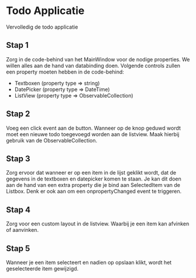 # Todo Applicatie

Vervolledig de todo applicatie

## Stap 1
Zorg in de code-behind van het MainWindow voor de nodige properties. We willen alles aan de hand van databinding doen. Volgende controls zullen een property moeten hebben in de code-behind:

* Textboxen (property type => string)
* DatePicker (property type => DateTime)
* ListView (property type => ObservableCollection)

## Stap 2
Voeg een click event aan de button. Wanneer op de knop geduwd wordt moet een nieuwe todo toegevoegd worden aan de listview. Maak hierbij gebruik van de ObservableCollection.

## Stap 3
Zorg ervoor dat wanneer er op een item in de lijst geklikt wordt, dat de gegevens in de textboxen en datepicker komen te staan.
Je kan dit doen aan de hand van een extra property die je bind aan SelectedItem van de Listbox.
Denk er ook aan om een onpropertyChanged event te triggeren.

## Stap 4
Zorg voor een custom layout in de listview. Waarbij je een item kan afvinken of aanvinken.

## Stap 5
Wanneer je een item selecteert en nadien op opslaan klikt, wordt het geselecteerde item gewijzigd.